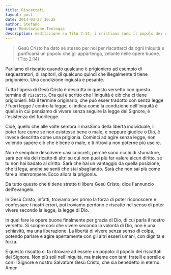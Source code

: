 ```yaml
---
title: Riscattati
layout: post
date: 2014-03-27 10:35
author: Stefano
tags: Meditazione Teologia
description: meditazione su Tito 2:14, i cristiani sono il popolo dei riscattati
---
```


>    Gesù Cristo ha dato sé stesso per noi per riscattarci da ogni iniquità e purificarsi un popolo che gli appartenga, zelante nelle opere buone. (Tito 2:14)

Parliamo di riscatto quando qualcuno è prigioniero ad esempio di sequestratori, di rapitori, di qualcuno quindi che illegalmente ti tiene prigioniero. Una condizione ingiusta e pesante.

Tutta l'opera di Gesù Cristo è descritta in questo versetto con questo termine di `riscatto`. Ora qui è scritto che l'iniquità è ciò che ci tiene prigionieri. Ma il termine originario, che può esser tradotto con senza legge / fuori legge / contro la legge, ci indica come la condizione dell'iniquità è quella in cui pensiamo di vivere senza seguire la legge del Signore, è l'esistenza del fuorilegge.

Cioè, quello che alle volte sembra il masSimo della libertà individuale, il poter fare come se non esistesse bene o male, e neppure giudice o Dio, è invece descritta come una prigionia. Cominci ad agire senza legge, non volendo sapere ciò che è bene o male, e ti ritrovi a non poterne più uscire.

Non è semplice descrivere casi concreti, perché sono ricchi di sfumature, sarà per via del ricatto di altri su cui non puoi più far valere alcun diritto, se tu non hai badato al diritto. Sarà che hai un vantaggio da quella posizione, che ti lega, anche se senti che stai sbagliando. Sarà che non sai più come fare a interrompere. Ecco allora la prigionia.

Da tutto questo che ti tiene stretto ti libera Gesù Cristo, dice l'annuncio dell'evangelo.

In Gesù Cristo, infatti, troviamo per primo la forza di poter riconoscere e confessare i nostri errori, poi troviamo perdono e riscatto nel senso di poter vivere secondo la legge, la legge di Dio.

In quel fare le opere buone finalmente per grazia di Dio, di cui parla il nostro versetto. Si scopre così che vivere secondo la volontà di Dio, non è una schiavitù, ma una liberazione. La libertà di vivere senza senso di colpa, potendo parlare e agire apertamente con gli altri esseri umani, con dignità e forza.

E questo riscatto ci fa ritrovare ad essere un popolo: il popolo dei riscattati del Signore. Non più soli nell'iniquità, ma insieme con tanti fratelli e sorelle e con il Signore e nostro Salvatore Gesù Cristo, che sia benedetto in eterno. Amen
